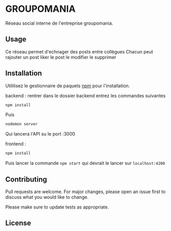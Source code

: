 # GROUPOMANIA

Réseau social interne de l'entreprise groupomania.


## Usage

Ce réseau permet d'echnager des posts entre collègues
Chacun peut rajouter un post liker le post le modifier le supprimer


## Installation

Utililisez le gestionnaire de paquets [npm](https://www.npmjs.com/) pour l'installation.

backend : 
rentrer dans le dossier backend entrez les commandes suivantes
```bash
npm install
```
Puis
```bash
nodemon server
```
Qui lancera l'API su le port :3000

frontend : 
```bash
npm install
```
Puis lancer la commande ```npm start``` qui devrait le lancer sur ```localhost:4200```

## Contributing
Pull requests are welcome. For major changes, please open an issue first to discuss what you would like to change.

Please make sure to update tests as appropriate.

## License
